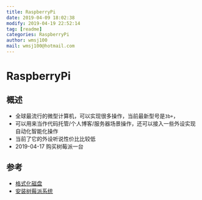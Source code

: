 ```yaml
---
title: RaspberryPi
date: 2019-04-09 18:02:38	
modify: 2019-04-19 22:52:14	
tag: [readme]
categories: RaspberryPi
author: wmsj100
mail: wmsj100@hotmail.com
---
```


# RaspberryPi

## 概述
- 全球最流行的微型计算机，可以实现很多操作，当前最新型号是`3b+`，
- 可以用来当作代码托管/个人博客/服务器场景操作，还可以接入一些外设实现自动化智能化操作
- 当前了它的外设听说性价比比较低
- 2019-04-17 购买树莓派一台

## 
## 参考
- [格式化磁盘](http://www.diskgenius.cn/download.php)
- [安装树莓派系统](http://shumeipai.nxez.com/2013/09/07/raspberry-pi-under-windows-system-installation-to-sd-card.html)
